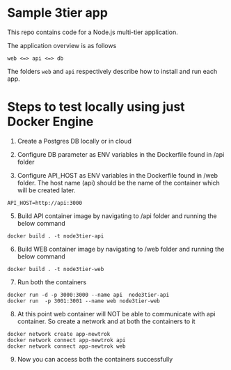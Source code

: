 # Sample 3tier app
This repo contains code for a Node.js multi-tier application.

The application overview is as follows

```
web <=> api <=> db
```

The folders `web` and `api` respectively describe how to install and run each app.


# Steps to test locally using just Docker Engine

1. Create a Postgres DB locally or in cloud

2. Configure DB parameter as ENV variables in the Dockerfile found in /api folder

4. Configure API_HOST as ENV variables in the Dockerfile found in /web folder. The host name (api) should be the name of the container which will be created later.
```
API_HOST=http://api:3000
```

5. Build API container image by navigating to /api folder and running the below command
```
docker build . -t node3tier-api
```

6. Build WEB container image by navigating to /web folder and running the below command
```
docker build . -t node3tier-web
```

7. Run both the containers
```
docker run -d -p 3000:3000 --name api  node3tier-api
docker run  -p 3001:3001 --name web node3tier-web
```

8. At this point web container will NOT be able to communicate with api container. So create a network and at both the containers to it
```
docker network create app-newtrok
docker network connect app-newtrok api
docker network connect app-newtrok web
```

9. Now you can access both the containers successfully

